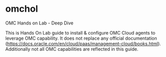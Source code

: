 # omchol
OMC Hands on Lab - Deep Dive

This is Hands On Lab guide to install & configure OMC Cloud agents to leverage OMC capability.
It does not replace any official documentation (https://docs.oracle.com/en/cloud/paas/management-cloud/books.html).
Additionally not all OMC capabilities are reflected in this guide.
